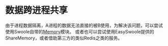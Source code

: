 # 数据跨进程共享
由于进程数据隔离，A进程的数据无法直接的被B使用，为解决该问题，可以尝试使用Swoole自带的[Memory](https://wiki.swoole.com/wiki/page/245.html)模块。
或者也可以尝试使用EasySwoole提供的ShareMemory，或者借助第三方的类似Redis之类的服务。

<script>
    var _hmt = _hmt || [];
    (function() {
        var hm = document.createElement("script");
        hm.src = "https://hm.baidu.com/hm.js?4c8d895ff3b25bddb6fa4185c8651cc3";
        var s = document.getElementsByTagName("script")[0];
        s.parentNode.insertBefore(hm, s);
    })();
</script>
<script>
(function(){
    var bp = document.createElement('script');
    var curProtocol = window.location.protocol.split(':')[0];
    if (curProtocol === 'https') {
        bp.src = 'https://zz.bdstatic.com/linksubmit/push.js';        
    }
    else {
        bp.src = 'http://push.zhanzhang.baidu.com/push.js';
    }
    var s = document.getElementsByTagName("script")[0];
    s.parentNode.insertBefore(bp, s);
})();
</script>